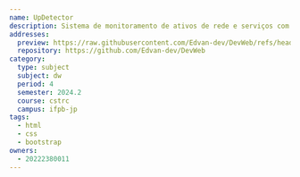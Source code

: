 ```yaml
---
name: UpDetector
description: Sistema de monitoramento de ativos de rede e serviços com painel de controle em tempo real.
addresses:
  preview: https://raw.githubusercontent.com/Edvan-dev/DevWeb/refs/heads/main/Projeto_2024.2/Up_detector/U_detector.png
  repository: https://github.com/Edvan-dev/DevWeb
category:
  type: subject
  subject: dw
  period: 4
  semester: 2024.2
  course: cstrc
  campus: ifpb-jp
tags:
  - html
  - css
  - bootstrap
owners:
  - 20222380011
---
```

